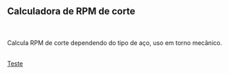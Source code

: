 ## Calculadora de RPM de corte
<br>
<br>
Calcula RPM de corte dependendo do tipo de aço, uso em torno mecânico.
<br>
<br>

<a href="https://felipebelarmino.github.io/senai/">Teste</a>

